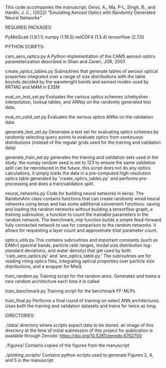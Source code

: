 This code accompanies the manuscript:
Geiss, A., Ma, P-L, Singh, B., and Hardin, J. C., (2022) "Emulating Aerosol Optics with Randomly Generated Neural Networks"


REQUIRED PACKAGES:

PyMieScatt   (1.8.1.1)
numpy        (1.19.5)
netCDF4      (1.5.4)
tensorflow   (2.7.0)


PYTHON SCRIPTS:

cam_aero_optics.py      A Python implementation of the CAM5 aerosol optics parameterization described in Ghan and Zaveri, JGR, 2007.

create_optics_tables.py Subroutines that generate tables of aerosol optical properties integrated over a range of size distributions
                        with the table bounds decided by the wavelenght bands and aerosol modes used by RRTMG and MAM in E3SM

eval_on_test_set.py     Evaluates the various optics schemes (chebyshev interpolation, lookup tables, and ANNs) on the randomly
                        generated test data.
                        
eval_on_valid_set.py    Evaluates the various optics ANNs on the validation data

generate_test_set.py    Generates a test set for evaluating optics schemes by randomly selecting query points to evaluate optics
                        from continuous distributions (instead of the regular grids used for the training and validation data)
                        
generate_train_set.py   generates the training and validation sets used in the study. the numpy random seed is set to 123
                        to ensure the same validation split can be reproduced in the future. this script does not do any optics
                        calculations, it simply loads the data in a pre-computed high-resolution optics table generated by
                        'create_optics_tables.py' and performs pre-processing and does a train/validation split.

neural_networks.py      Code for building neural networks in keras. The RandomAnn class contains functions that can create randomly
                        wired neural networks using keras and has some additional convenient functions: saving and loading the random
                        networks without building a tensorflow graph, a training subroutine, a function to count the trainable 
                        parameters in the random network. The benchmark_mlp function builds a simple feed-forward fully connected
                        network to use for comparison to the random networks. it allows for requesting a layer count and approximate
                        total parameter count.

optics_utils.py		This contains subroutines and important constants (such as EAMv1 spectral bands, particle radii
			ranges, modal size distribution log-standard deviations, and water density) that get used by
			both 'cam_aero_optics.py' and 'ann_optics_table.py.' The subroutines are for reading rrtmg optics
			files, integrating optical properties over particle size distributions, and a wrapper for MieQ
			
train_random.py         Training script for the random anns. Generates and trains a new random architecture each time it is called

train_benchmark.py      Training script for the benchmark FF-MLPs.

train_final.py          Performs a final round of training on select ANN architectures. Uses both the
			training and validation datasets and trains for twice as long.
			
			
DIRECTORIES:
			
./data/                 directory where scripts expect data to be stored. an image of this directory at the time of initial submission
                        of this project for publication is available through Zenodo:  https://doi.org/10.5281/zenodo.6762700

./figures/              Contains copies of the figures from the manuscript

./plotting_scripts/     Contains python scripts used to generate Figures 2, 4, and 5 in the manuscript


